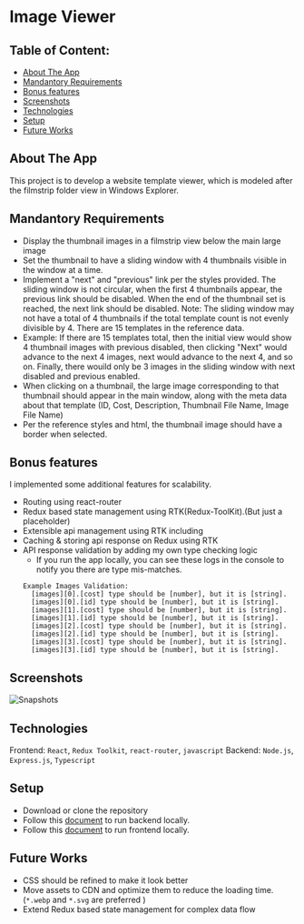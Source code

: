 # Image Viewer #

## Table of Content:

- [About The App](#about-the-app)
- [Mandantory Requirements](#mandantory-requirements)
- [Bonus features](#bonus-features)
- [Screenshots](#screenshots)
- [Technologies](#technologies)
- [Setup](#setup)
- [Future Works](#future-works)

## About The App
This project is to develop a website template viewer, which is modeled after the filmstrip folder view in Windows Explorer.

## Mandantory Requirements ##
- Display the thumbnail images in a filmstrip view below the main large image
- Set the thumbnail to have a sliding window with 4 thumbnails visible in the window at a time. 
- Implement a "next" and "previous" link per the styles provided. The sliding window is not circular, when the first 4 thumbnails appear, the previous link should be disabled. When the end of the thumbnail set is reached, the next link should be disabled.
  Note: The sliding window may not have a total of 4 thumbnails if the total template count is not evenly divisible by 4. There are 15 templates in the reference data.
- Example: If there are 15 templates total, then the initial view would show 4 thumbnail images with previous disabled, then clicking "Next" would advance to the next 4 images, next would advance to the next 4, and so on. Finally, there wouild only be 3 images in the sliding window with next disabled and previous enabled.
- When clicking on a thumbnail, the large image corresponding to that thumbnail should appear in the main window, along with the meta data about that template (ID, Cost, Description, Thumbnail File Name, Image File Name)
- Per the reference styles and html, the thumbnail image should have a border when selected.

## Bonus features ##
I implemented some additional features for scalability.

- Routing using react-router
- Redux based state management using RTK(Redux-ToolKit).(But just a placeholder)
- Extensible api management using RTK including
- Caching & storing api response on Redux using RTK
- API response validation by adding my own type checking logic
  - If you run the app locally, you can see these logs in the console to notify you there are type mis-matches.
  ```
  Example Images Validation:
    [images][0].[cost] type should be [number], but it is [string].
    [images][0].[id] type should be [number], but it is [string].
    [images][1].[cost] type should be [number], but it is [string].
    [images][1].[id] type should be [number], but it is [string].
    [images][2].[cost] type should be [number], but it is [string].
    [images][2].[id] type should be [number], but it is [string].
    [images][3].[cost] type should be [number], but it is [string].
    [images][3].[id] type should be [number], but it is [string].
  ```
## Screenshots

![Snapshots](https://github.com/itcvmaster/website-template-viewer/blob/master/snapshots.gif)


## Technologies
Frontend: `React`, `Redux Toolkit`, `react-router`, `javascript`
Backend: `Node.js`, `Express.js`, `Typescript`

## Setup
- Download or clone the repository
- Follow this [document](./image-viewer/README.md) to run backend locally. 
- Follow this [document](./nodejs-backend/README.md) to run frontend locally. 

## Future Works
- CSS should be refined to make it look better
- Move assets to CDN and optimize them to reduce the loading time. (`*.webp` and `*.svg` are preferred )
- Extend Redux based state management for complex data flow
